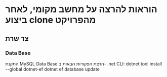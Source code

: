 # הוראות להרצה על מחשב מקומי, לאחר ביצוע clone מהפרויקט

## צד שרת
### Data Base
התקנת MySQL Data Base
הרצת הפקודות הבאות ב- .net CLI:
dotnet tool install --global dotnet-ef
dotnet ef database update
